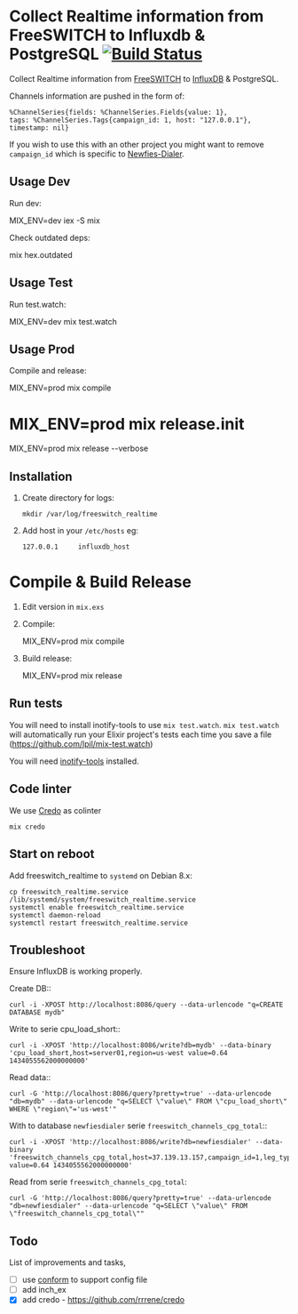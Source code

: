 # Collect Realtime information from FreeSWITCH to Influxdb & PostgreSQL [![Build Status](https://travis-ci.org/areski/freeswitch_realtime.svg?branch=master)](https://travis-ci.org/areski/freeswitch_realtime)


Collect Realtime information from [FreeSWITCH](https://freeswitch.org/) to [InfluxDB](https://influxdata.com/) & PostgreSQL.

Channels information are pushed in the form of:

  ```
  %ChannelSeries{fields: %ChannelSeries.Fields{value: 1},
  tags: %ChannelSeries.Tags{campaign_id: 1, host: "127.0.0.1"}, timestamp: nil}
  ```

If you wish to use this with an other project you might want to remove `campaign_id` which is specific to [Newfies-Dialer](https://www.newfies-dialer.org/).


## Usage Dev

Run dev:

  MIX_ENV=dev iex -S mix

Check outdated deps:

  mix hex.outdated


## Usage Test

Run test.watch:

  MIX_ENV=dev mix test.watch


## Usage Prod

Compile and release:

  MIX_ENV=prod mix compile
  # MIX_ENV=prod mix release.init
  MIX_ENV=prod mix release --verbose


## Installation

1. Create directory for logs:

    ```
    mkdir /var/log/freeswitch_realtime
    ```

2. Add host in your `/etc/hosts` eg:

    ```
    127.0.0.1     influxdb_host
    ```

# Compile & Build Release

1. Edit version in `mix.exs`


2. Compile:

    MIX_ENV=prod mix compile


3. Build release:

    MIX_ENV=prod mix release


## Run tests

You will need to install inotify-tools to use `mix test.watch`.
`mix test.watch` will automatically run your Elixir project's tests each
time you save a file (https://github.com/lpil/mix-test.watch)

You will need [inotify-tools](https://github.com/rvoicilas/inotify-tools/wiki)
installed.


## Code linter

We use [Credo](https://github.com/rrrene/credo) as colinter

    mix credo


## Start on reboot

Add freeswitch_realtime to `systemd` on Debian 8.x:

    cp freeswitch_realtime.service /lib/systemd/system/freeswitch_realtime.service
    systemctl enable freeswitch_realtime.service
    systemctl daemon-reload
    systemctl restart freeswitch_realtime.service


## Troubleshoot

Ensure InfluxDB is working properly.

Create DB::

    curl -i -XPOST http://localhost:8086/query --data-urlencode "q=CREATE DATABASE mydb"


Write to serie cpu_load_short::

    curl -i -XPOST 'http://localhost:8086/write?db=mydb' --data-binary 'cpu_load_short,host=server01,region=us-west value=0.64 1434055562000000000'


Read data::

    curl -G 'http://localhost:8086/query?pretty=true' --data-urlencode "db=mydb" --data-urlencode "q=SELECT \"value\" FROM \"cpu_load_short\" WHERE \"region\"='us-west'"


With to database `newfiesdialer` serie `freeswitch_channels_cpg_total`::

    curl -i -XPOST 'http://localhost:8086/write?db=newfiesdialer' --data-binary 'freeswitch_channels_cpg_total,host=37.139.13.157,campaign_id=1,leg_type=1 value=0.64 1434055562000000000'

Read from serie `freeswitch_channels_cpg_total`:

    curl -G 'http://localhost:8086/query?pretty=true' --data-urlencode "db=newfiesdialer" --data-urlencode "q=SELECT \"value\" FROM \"freeswitch_channels_cpg_total\""


## Todo

List of improvements and tasks,

- [ ] use [conform](https://github.com/bitwalker/conform) to support config file
- [ ] add inch_ex
- [x] add credo - https://github.com/rrrene/credo
